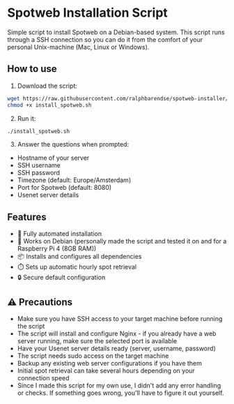 # Spotweb Installation Script

Simple script to install Spotweb on a Debian-based system. This script runs through a SSH connection so you can do it from the comfort of your personal Unix-machine (Mac, Linux or Windows).

## How to use

1. Download the script:
```bash
wget https://raw.githubusercontent.com/ralphbarendse/spotweb-installer/main/install_spotweb.sh
chmod +x install_spotweb.sh
```

2. Run it:
```bash
./install_spotweb.sh
```

3. Answer the questions when prompted:
- Hostname of your server
- SSH username
- SSH password
- Timezone (default: Europe/Amsterdam)
- Port for Spotweb (default: 8080)
- Usenet server details

## Features

- 🚀 Fully automated installation
- 🔧 Works on Debian (personally made the script and tested it on and for a Raspberry Pi 4 (8GB RAM))
- 📦 Installs and configures all dependencies
- ⏱️ Sets up automatic hourly spot retrieval
- 🔒 Secure default configuration 

## ⚠️ Precautions

- Make sure you have SSH access to your target machine before running the script
- The script will install and configure Nginx - if you already have a web server running, make sure the selected port is available
- Have your Usenet server details ready (server, username, password)
- The script needs sudo access on the target machine
- Backup any existing web server configurations if you have them
- Initial spot retrieval can take several hours depending on your connection speed
- Since I made this script for my own use, I didn't add any error handling or checks. If something goes wrong, you'll have to figure it out yourself.
